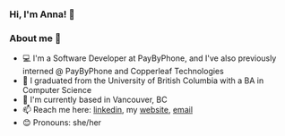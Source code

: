### Hi, I'm Anna! 👋

### About me 🌱
- 💻 I'm a Software Developer at PayByPhone, and I've also previously interned @ PayByPhone and Copperleaf Technologies
- 🏫 I graduated from the University of British Columbia with a BA in Computer Science
- 📍 I'm currently based in Vancouver, BC 
- 📫 Reach me here: [linkedin](https://www.linkedin.com/in/anna-takeu/), my [website](https://annatakeuchi.dev/), [email](mailto:anna.takeu@gmail.com)
- 😊 Pronouns: she/her

<!--
**annatake/annatake** is a ✨ _special_ ✨ repository because its `README.md` (this file) appears on your GitHub profile.

Here are some ideas to get you started:

- 🔭 I’m currently working on ...
- 🌱 I’m currently learning ...
- 👯 I’m looking to collaborate on ...
- 🤔 I’m looking for help with ...
- 💬 Ask me about ...
- 📫 How to reach me: ...
- 😄 Pronouns: ...
- ⚡ Fun fact: ...
-->
